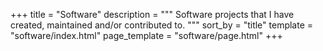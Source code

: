 +++
title = "Software"
description = """
Software projects that I have created, maintained and/or contributed to.
"""
sort_by = "title"
template = "software/index.html"
page_template = "software/page.html"
+++